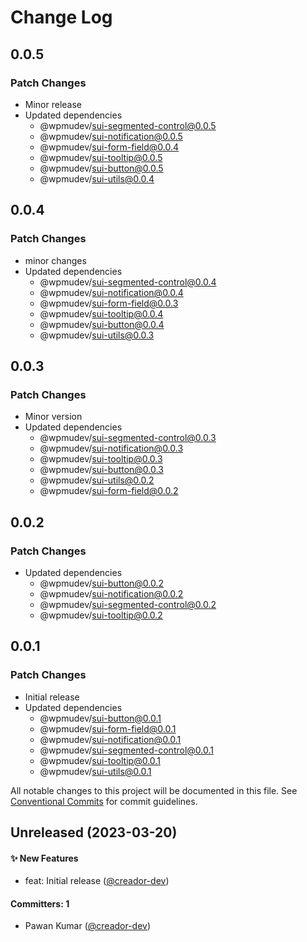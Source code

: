 # Change Log

## 0.0.5

### Patch Changes

- Minor release
- Updated dependencies
  - @wpmudev/sui-segmented-control@0.0.5
  - @wpmudev/sui-notification@0.0.5
  - @wpmudev/sui-form-field@0.0.4
  - @wpmudev/sui-tooltip@0.0.5
  - @wpmudev/sui-button@0.0.5
  - @wpmudev/sui-utils@0.0.4

## 0.0.4

### Patch Changes

- minor changes
- Updated dependencies
  - @wpmudev/sui-segmented-control@0.0.4
  - @wpmudev/sui-notification@0.0.4
  - @wpmudev/sui-form-field@0.0.3
  - @wpmudev/sui-tooltip@0.0.4
  - @wpmudev/sui-button@0.0.4
  - @wpmudev/sui-utils@0.0.3

## 0.0.3

### Patch Changes

- Minor version
- Updated dependencies
  - @wpmudev/sui-segmented-control@0.0.3
  - @wpmudev/sui-notification@0.0.3
  - @wpmudev/sui-tooltip@0.0.3
  - @wpmudev/sui-button@0.0.3
  - @wpmudev/sui-utils@0.0.2
  - @wpmudev/sui-form-field@0.0.2

## 0.0.2

### Patch Changes

- Updated dependencies
  - @wpmudev/sui-button@0.0.2
  - @wpmudev/sui-notification@0.0.2
  - @wpmudev/sui-segmented-control@0.0.2
  - @wpmudev/sui-tooltip@0.0.2

## 0.0.1

### Patch Changes

- Initial release
- Updated dependencies
  - @wpmudev/sui-button@0.0.1
  - @wpmudev/sui-form-field@0.0.1
  - @wpmudev/sui-notification@0.0.1
  - @wpmudev/sui-segmented-control@0.0.1
  - @wpmudev/sui-tooltip@0.0.1
  - @wpmudev/sui-utils@0.0.1

All notable changes to this project will be documented in this file. See
[Conventional Commits](https://conventionalcommits.org/) for commit guidelines.

## Unreleased (2023-03-20)

#### ✨ New Features

- feat: Initial release ([@creador-dev](https://github.com/creador-dev))

#### Committers: 1

- Pawan Kumar ([@creador-dev](https://github.com/creador-dev))
